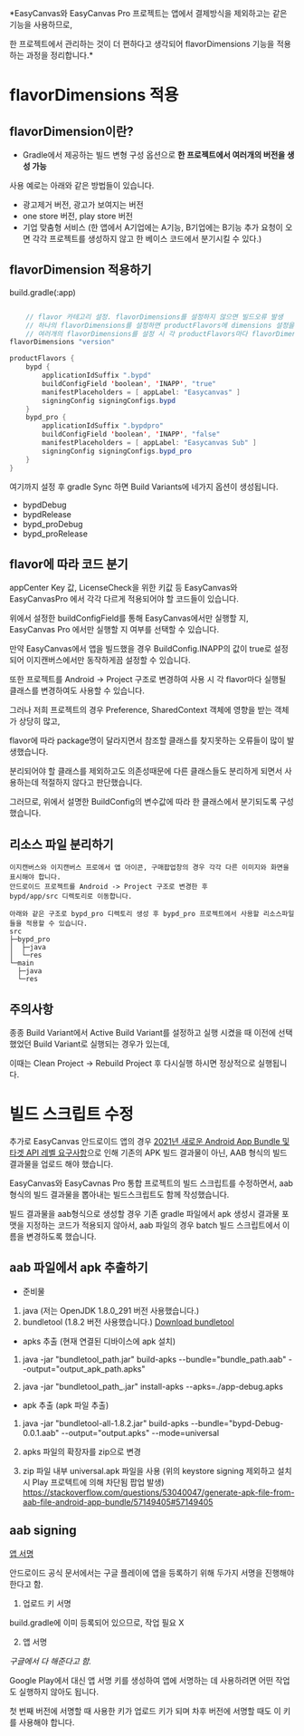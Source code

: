 
*EasyCanvas와 EasyCanvas Pro 프로젝트는 앱에서 결제방식을 제외하고는 같은 기능을 사용하므로,

한 프로젝트에서 관리하는 것이 더 편하다고 생각되어 flavorDimensions 기능을 적용하는 과정을 정리합니다.*

# flavorDimensions 적용

## flavorDimension이란?

+ Gradle에서 제공하는 빌드 변형 구성 옵션으로 **한 프로젝트에서 여러개의 버전을 생성 가능**

사용 예로는 아래와 같은 방법들이 있습니다.

+ 광고제거 버전, 광고가 보여지는 버전
+ one store 버전, play store 버전
+ 기업 맞춤형 서비스 (한 앱에서 A기업에는 A기능, B기업에는 B기능 추가 요청이 오면 각각 프로젝트를 생성하지 않고 한 베이스 코드에서 분기시킬 수 있다.)


## flavorDimension 적용하기

build.gradle(:app)
```java

    // flavor 카테고리 설정. flavorDimensions를 설정하지 않으면 빌드오류 발생
    // 하나의 flavorDimensions를 설정하면 productFlavors에 dimensions 설정을 하지 않아도 된다. (알아서 선택되는 것 같다.)
    // 여러개의 flavorDimensions를 설정 시 각 productFlavors마다 flavorDimensions를 명시해줘야 합니다.
flavorDimensions "version"

productFlavors {
    bypd { 
        applicationIdSuffix ".bypd" 
        buildConfigField 'boolean', 'INAPP', "true"
        manifestPlaceholders = [ appLabel: "Easycanvas" ]
        signingConfig signingConfigs.bypd
    }
    bypd_pro {
        applicationIdSuffix ".bypdpro"
        buildConfigField 'boolean', 'INAPP', "false"
        manifestPlaceholders = [ appLabel: "Easycanvas Sub" ]
        signingConfig signingConfigs.bypd_pro
    }
}
```

여기까지 설정 후 gradle Sync 하면 Build Variants에 네가지 옵션이 생성됩니다.
+ bypdDebug 
+ bypdRelease 
+ bypd_proDebug 
+ bypd_proRelease

## flavor에 따라 코드 분기

appCenter Key 값, LicenseCheck을 위한 키값 등 EasyCanvas와 EasyCanvasPro 에서 각각 다르게 적용되어야 할 코드들이 있습니다.   

위에서 설정한 buildConfigField를 통해 EasyCanvas에서만 실행할 지, EasyCanvas Pro 에서만 실행할 지 여부를 선택할 수 있습니다.   

만약 EasyCanvas에서 앱을 빌드했을 경우 BuildConfig.INAPP의 값이 true로 설정되어 이지캔버스에서만 동작하게끔 설정할 수 있습니다.   

또한 프로젝트를 Android -> Project 구조로 변경하여 사용 시 각 flavor마다 실행될 클래스를 변경하여도 사용할 수 있습니다.   

그러나 저희 프로젝트의 경우 Preference, SharedContext 객체에 영향을 받는 객체가 상당히 많고,

flavor에 따라 package명이 달라지면서 참조할 클래스를 찾지못하는 오류들이 많이 발생했습니다.   

분리되어야 할 클래스를 제외하고도 의존성때문에 다른 클래스들도 분리하게 되면서 사용하는데 적절하지 않다고 판단했습니다.   

그러므로, 위에서 설명한 BuildConfig의 변수값에 따라 한 클래스에서 분기되도록 구성했습니다.   

## 리소스 파일 분리하기
    이지캔버스와 이지캔버스 프로에서 앱 아이콘, 구매팝업창의 경우 각각 다른 이미지와 화면을 표시해야 합니다.
    안드로이드 프로젝트를 Android -> Project 구조로 변경한 후 
    bypd/app/src 디렉토리로 이동합니다.

    아래와 같은 구조로 bypd_pro 디렉토리 생성 후 bypd_pro 프로젝트에서 사용할 리소스파일들을 적용할 수 있습니다.
    src 
    ├─bypd_pro
    │  ├─java
    │  └─res
    └─main
      ├─java
      └─res

## 주의사항
종종 Build Variant에서 Active Build Variant를 설정하고 실행 시켰을 때 이전에 선택했었던 Build Variant로 실행되는 경우가 있는데,

이때는 Clean Project -> Rebuild Project 후 다시실행 하시면 정상적으로 실행됩니다.


# 빌드 스크립트 수정

추가로 EasyCanvas 안드로이드 앱의 경우 [2021년 새로운 Android App Bundle 및 타겟 API 레벨 요구사항](https://developers-kr.googleblog.com/2020/12/new-android-app-bundle-and-target-api.html)으로 인해 기존의 APK 빌드 결과물이 아닌, AAB 형식의 빌드 결과물을 업로드 해야 했습니다.

EasyCanvas와 EasyCavnas Pro 통합 프로젝트의 빌드 스크립트를 수정하면서, aab 형식의 빌드 결과물을 뽑아내는 빌드스크립트도 함께 작성했습니다.

빌드 결과물을 aab형식으로 생성할 경우 기존 gradle 파일에서 apk 생성시 결과물 포맷을 지정하는 코드가 적용되지 않아서, 
aab 파일의 경우 batch 빌드 스크립트에서 이름을 변경하도록 했습니다.

## aab 파일에서 apk 추출하기

+ 준비물
1. java (저는 OpenJDK 1.8.0_291 버전 사용했습니다.) 
2. bundletool (1.8.2 버전 사용했습니다.) [Download bundletool](https://github.com/google/bundletool)

+ apks 추출 (현재 연결된 디바이스에 apk 설치)
  
1. java -jar "bundletool_path.jar" build-apks --bundle="bundle_path.aab" --output="output_apk_path.apks" 

2. java -jar "bundletool_path_.jar" install-apks --apks=./app-debug.apks


+ apk 추출 (apk 파일 추출)

1. java -jar "bundletool-all-1.8.2.jar" build-apks 
   --bundle="bypd-Debug-0.0.1.aab" 
   --output="output.apks" --mode=universal 

2. apks 파일의 확장자를 zip으로 변경

3. zip 파일 내부 universal.apk 파일을 사용 (위의 keystore signing 제외하고 설치 시 Play 프로텍트에 의해 차단됨 팝업 발생)
https://stackoverflow.com/questions/53040047/generate-apk-file-from-aab-file-android-app-bundle/57149405#57149405

## aab signing

[앱 서명](https://developer.android.com/studio/publish/app-signing?hl=ko#sign-apk)

안드로이드 공식 문서에서는 구글 플레이에 앱을 등록하기 위해 두가지 서명을 진행해야 한다고 함. 

1. 업로드 키 서명

build.gradle에 이미 등록되어 있으므로, 작업 필요 X

2. 앱 서명

*구글에서 다 해준다고 함.*

Google Play에서 대신 앱 서명 키를 생성하여 앱에 서명하는 데 사용하려면 어떤 작업도 실행하지 않아도 됩니다. 

첫 번째 버전에 서명할 때 사용한 키가 업로드 키가 되며 차후 버전에 서명할 때도 이 키를 사용해야 합니다.

